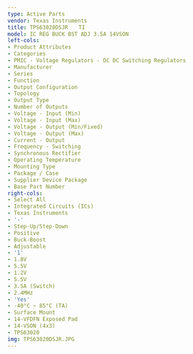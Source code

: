 ```yaml
---
type: Active Parts
vendor: Texas Instruments
title: TPS63020DSJR　　TI
model: IC REG BUCK BST ADJ 3.5A 14VSON
left-cols:
- Product Attributes
- Categories
- PMIC - Voltage Regulators - DC DC Switching Regulators
- Manufacturer
- Series
- Function
- Output Configuration
- Topology
- Output Type
- Number of Outputs
- Voltage - Input (Min)
- Voltage - Input (Max)
- Voltage - Output (Min/Fixed)
- Voltage - Output (Max)
- Current - Output
- Frequency - Switching
- Synchronous Rectifier
- Operating Temperature
- Mounting Type
- Package / Case
- Supplier Device Package
- Base Part Number
right-cols:
- Select All
- Integrated Circuits (ICs)
- Texas Instruments
- '-'
- Step-Up/Step-Down
- Positive
- Buck-Boost
- Adjustable
- '1'
- 1.8V
- 5.5V
- 1.2V
- 5.5V
- 3.5A (Switch)
- 2.4MHz
- 'Yes'
- -40°C ~ 85°C (TA)
- Surface Mount
- 14-VFDFN Exposed Pad
- 14-VSON (4x3)
- TPS63020
img: TPS63020DSJR.JPG
---
```

